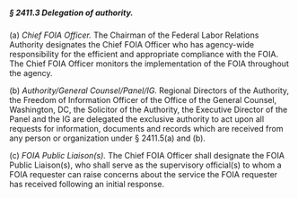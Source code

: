 ##### § 2411.3 Delegation of authority. #####

(a) *Chief FOIA Officer.* The Chairman of the Federal Labor Relations Authority designates the Chief FOIA Officer who has agency-wide responsibility for the efficient and appropriate compliance with the FOIA. The Chief FOIA Officer monitors the implementation of the FOIA throughout the agency.

(b) *Authority/General Counsel/Panel/IG.* Regional Directors of the Authority, the Freedom of Information Officer of the Office of the General Counsel, Washington, DC, the Solicitor of the Authority, the Executive Director of the Panel and the IG are delegated the exclusive authority to act upon all requests for information, documents and records which are received from any person or organization under § 2411.5(a) and (b).

(c) *FOIA Public Liaison(s).* The Chief FOIA Officer shall designate the FOIA Public Liaison(s), who shall serve as the supervisory official(s) to whom a FOIA requester can raise concerns about the service the FOIA requester has received following an initial response.